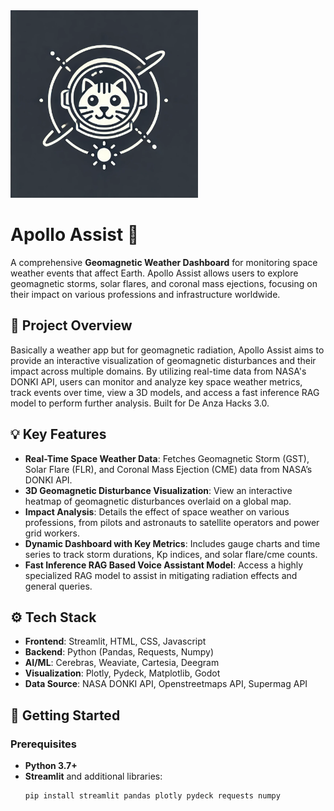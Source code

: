 <img src="https://github.com/PythonDweeb/ApolloAssist/blob/main/images/apolloassist.png" alt="Apollo Assist Logo" width="300"/>

# Apollo Assist 🚀
A comprehensive **Geomagnetic Weather Dashboard** for monitoring space weather events that affect Earth. Apollo Assist allows users to explore geomagnetic storms, solar flares, and coronal mass ejections, focusing on their impact on various professions and infrastructure worldwide.

## 📜 Project Overview
Basically a weather app but for geomagnetic radiation, Apollo Assist aims to provide an interactive visualization of geomagnetic disturbances and their impact across multiple domains. By utilizing real-time data from NASA's DONKI API, users can monitor and analyze key space weather metrics, track events over time, view a 3D models, and access a fast inference RAG model to perform further analysis. Built for De Anza Hacks 3.0.

## 💡 Key Features
- **Real-Time Space Weather Data**: Fetches Geomagnetic Storm (GST), Solar Flare (FLR), and Coronal Mass Ejection (CME) data from NASA’s DONKI API.
- **3D Geomagnetic Disturbance Visualization**: View an interactive heatmap of geomagnetic disturbances overlaid on a global map.
- **Impact Analysis**: Details the effect of space weather on various professions, from pilots and astronauts to satellite operators and power grid workers.
- **Dynamic Dashboard with Key Metrics**: Includes gauge charts and time series to track storm durations, Kp indices, and solar flare/cme counts.
- **Fast Inference RAG Based Voice Assistant Model**: Access a highly specialized RAG model to assist in mitigating radiation effects and general queries.

## ⚙️ Tech Stack
- **Frontend**: Streamlit, HTML, CSS, Javascript
- **Backend**: Python (Pandas, Requests, Numpy)
- **AI/ML**: Cerebras, Weaviate, Cartesia, Deegram
- **Visualization**: Plotly, Pydeck, Matplotlib, Godot
- **Data Source**: NASA DONKI API, Openstreetmaps API, Supermag API

## 🚀 Getting Started
### Prerequisites
- **Python 3.7+**
- **Streamlit** and additional libraries:
  ```bash
  pip install streamlit pandas plotly pydeck requests numpy
